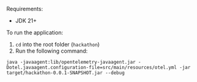 Requirements:

-   JDK 21+

To run the application:

1. `cd` into the root folder (`hackathon`)
2. Run the following command:

```
java -javaagent:lib/opentelemetry-javaagent.jar -Dotel.javaagent.configuration-file=src/main/resources/otel.yml -jar target/hackathon-0.0.1-SNAPSHOT.jar --debug
```
